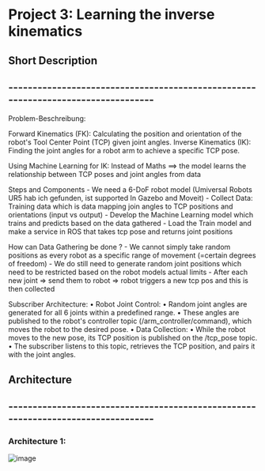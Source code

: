 # Project 3: Learning the inverse kinematics
## Short Description
## --------------------------------------------------------------------------------- ## 

Problem-Beschreibung:

Forward Kinematics (FK): Calculating the position and orientation of the robot's Tool Center Point (TCP) given joint angles. 
Inverse Kinematics (IK): Finding the joint angles for a robot arm to achieve a specific TCP pose.

Using Machine Learning for IK: Instead of Maths ==> the model learns the relationship between TCP poses and joint angles from data

Steps and Components 
	- We need a 6-DoF robot model (Umiversal Robots UR5 hab ich gefunden, ist supported In Gazebo and Moveit)
	- Collect Data: Training data which is data mapping join angles to TCP positions and orientations (input vs output)
	- Develop the Machine Learning model which trains and predicts based on the data gathered
	- Load the Train model and make a service in ROS that takes tcp pose and returns joint positions

How can Data Gathering be done ?
	- We cannot simply take random positions as every robot as a specific range of movement (=certain degrees of freedom)
	- We do still need to generate random joint positions which need to be restricted based on the robot models actual limits 
	- After each new joint => send them to robot => robot triggers a new tcp pos and this is then collected 

Subscriber Architecture:
• Robot Joint Control:
	• Random joint angles are generated for all 6 joints within a predefined range.
	• These angles are published to the robot's controller topic (/arm_controller/command), which moves the robot to the desired pose.
• Data Collection:
	• While the robot moves to the new pose, its TCP position is published on the /tcp_pose topic.
	• The subscriber listens to this topic, retrieves the TCP position, and pairs it with the joint angles.

## Architecture
## --------------------------------------------------------------------------------- ## 
### Architecture 1:
![image]()
